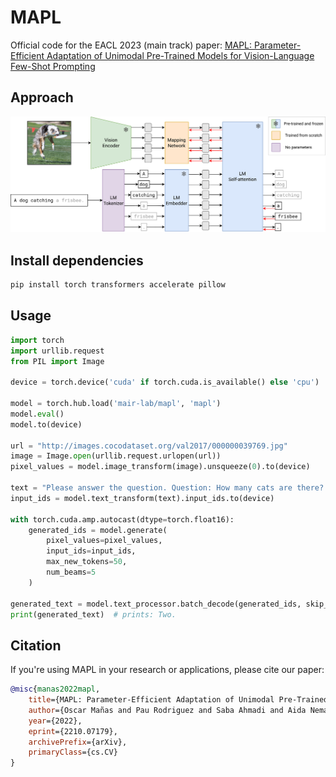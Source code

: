 # MAPL

Official code for the EACL 2023 (main track) paper: [MAPL: Parameter-Efficient Adaptation of Unimodal Pre-Trained Models for Vision-Language Few-Shot Prompting](https://arxiv.org/abs/2210.07179)

## Approach

![MAPL](assets/mapl.png)

## Install dependencies

```bash
pip install torch transformers accelerate pillow
```

## Usage

```python
import torch
import urllib.request
from PIL import Image

device = torch.device('cuda' if torch.cuda.is_available() else 'cpu')

model = torch.hub.load('mair-lab/mapl', 'mapl')
model.eval()
model.to(device)

url = "http://images.cocodataset.org/val2017/000000039769.jpg"
image = Image.open(urllib.request.urlopen(url))
pixel_values = model.image_transform(image).unsqueeze(0).to(device)

text = "Please answer the question. Question: How many cats are there? Answer:"
input_ids = model.text_transform(text).input_ids.to(device)

with torch.cuda.amp.autocast(dtype=torch.float16):
    generated_ids = model.generate(
        pixel_values=pixel_values,
        input_ids=input_ids,
        max_new_tokens=50,
        num_beams=5
    )

generated_text = model.text_processor.batch_decode(generated_ids, skip_special_tokens=True)[0].strip()
print(generated_text)  # prints: Two.
```

## Citation
If you're using MAPL in your research or applications, please cite our paper:
```bibtex
@misc{manas2022mapl,
    title={MAPL: Parameter-Efficient Adaptation of Unimodal Pre-Trained Models for Vision-Language Few-Shot Prompting},
    author={Oscar Mañas and Pau Rodriguez and Saba Ahmadi and Aida Nematzadeh and Yash Goyal and Aishwarya Agrawal},
    year={2022},
    eprint={2210.07179},
    archivePrefix={arXiv},
    primaryClass={cs.CV}
}
```
